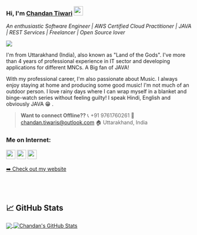 ### Hi, I'm [Chandan Tiwari](https://chandan13tiwari.github.io/portfolio/) <img src="https://media.giphy.com/media/hvRJCLFzcasrR4ia7z/giphy.gif" width="25px">

*An enthusiastic Software Engineer | AWS Certified Cloud Practitioner | JAVA | REST Services | Freelancer | Open Source lover*

![](https://komarev.com/ghpvc/?username=chandan13tiwari&color=brightgreen&style=flat)

I'm from Uttarakhand (India), also known as "Land of the Gods". I've more than 4 years of professional experience in IT sector and developing applications for different MNCs. A Big fan of JAVA!

With my professional career, I'm also passionate about Music. I always enjoy staying at home and producing some good music! I'm not much of an outdoor person. I love rainy days where I can wrap myself in a blanket and binge-watch series without feeling guilty! I speak Hindi, English and obviously JAVA :grin: .

> **Want to connect Offline??**
> 📞 +91 9761760261
> 📧 chandan.tiwaris@outlook.com
> 🏠 Uttarakhand, India



### Me on Internet:

<p><a href="https://www.youtube.com/channel/UCUCTbkGwNK5tUut7wJKqbaA"><img src="https://img.shields.io/badge/YouTube-FF0000?style=for-the-badge&logo=youtube&logoColor=white" height=25></a> <a href="https://www.linkedin.com/in/chandan-tiwari-uk/"><img src="https://img.shields.io/badge/linkedin-%230077B5.svg?&style=for-the-badge&logo=linkedin&logoColor=white" height=25></a> <a href="https://www.instagram.com/chandan13tiwari/"><img src="https://img.shields.io/badge/instagram-%23E4405F.svg?&style=for-the-badge&logo=instagram&logoColor=white" height=25></a> 
<p><a href="https://chandan13tiwari.github.io/portfolio/">➡️ Check out my website</a></p>
<br />
<br />

## &#x1f4c8; GitHub Stats

<a href="https://github.com/chandan13tiwari/chandan13tiwari">
  <img align="center" src="https://github-readme-stats.vercel.app/api/top-langs/?username=chandan13tiwari&title_color=ffffff&text_color=c9cacc&icon_color=2bbc8a&bg_color=1d1f21" />
</a>
<a href="https://github.com/chandan13tiwari/chandan13tiwari">
  <img align="center" src="https://github-readme-stats.vercel.app/api?username=chandan13tiwari&show_icons=true&line_height=27&count_private=true&title_color=ffffff&text_color=c9cacc&icon_color=2bbc8a&bg_color=1d1f21" alt="Chandan's GitHub Stats" />
</a>

